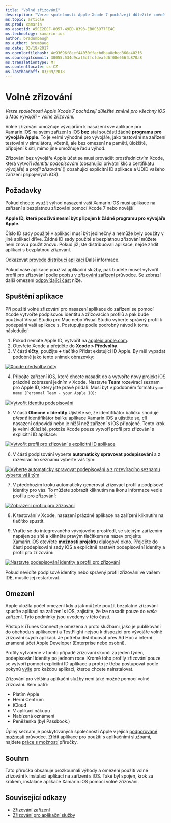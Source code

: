 ```yaml
---
title: "Volné zřizování"
description: "Verze společnosti Apple Xcode 7 pocházejí důležité změně pro všechny iOS a Mac vývojáři – volné zřizování."
ms.topic: article
ms.prod: xamarin
ms.assetid: A5CE2ECF-8057-49ED-8393-EB0C5977FE4C
ms.technology: xamarin-ios
author: bradumbaugh
ms.author: brumbaug
ms.date: 03/19/2017
ms.openlocfilehash: 4e93696f8eef44030ffacbdbaa8ebcd860a402f6
ms.sourcegitcommit: 30055c534d9caf5dffcfdeafd6f08e666fb870a8
ms.translationtype: MT
ms.contentlocale: cs-CZ
ms.lasthandoff: 03/09/2018
---
```

# <a name="free-provisioning"></a>Volné zřizování

_Verze společnosti Apple Xcode 7 pocházejí důležité změně pro všechny iOS a Mac vývojáři – volné zřizování._

Volné zřizování umožňuje vývojářům k nasazení své aplikace pro Xamarin.iOS na svém zařízení s iOS **bez** stal součástí žádné **programu pro vývojáře Apple**. To je velmi výhodné pro vývojáře, jako testování na zařízení testování v simulátoru, včetně, ale bez omezení na paměti, úložiště, připojení k síti, mimo jiné umožňuje řadu výhod.

Zřizování bez vývojáře Apple účet se musí provádět prostřednictvím Xcode, která vytvoří *identitu podepisování* (obsahující privátní klíč a certifikátu vývojáře) a *profil zřizování* () obsahující explicitní ID aplikace a UDID vašeho zařízení připojených iOS).

## <a name="requirements"></a>Požadavky

Pokud chcete využít výhod nasazení vaší Xamarin.iOS musí aplikace na zařízení s bezplatnou zřizování pomocí Xcode 7 nebo novější.

**Apple ID, které používá nesmí být připojen k žádné programu pro vývojáře Apple.**

Číslo ID sady použité v aplikaci musí být jedinečný a nemůže byly použity v jiné aplikaci dříve. Žádné ID sady použité s bezplatnou zřizování můžete není znovu použít znovu. Pokud již jste distribuovali aplikace, nejde zřídit aplikaci s bezplatnou zřizování. 

Odkazovat [provede distribuci aplikací](~/ios/deploy-test/app-distribution/index.md) Další informace.

Pokud vaše aplikace používá aplikační služby, pak budete muset vytvořit profil pro zřizování podle popisu v [zřizování zařízení](~/ios/get-started/installation/device-provisioning/index.md#appservices) průvodce. Se zobrazí další omezení [odpovídající část](#limitations) níže.


## <a name="a-namelaunching--launching-your-app"></a><a name="launching" /> Spuštění aplikace

Při použití volné zřizování pro nasazení aplikace do zařízení se pomocí Xcode vytvořte podpisovou identitu a zřizovacích profilů a pak bude používat Visual Studio pro Mac nebo Visual Studio vyberte správný profil k podepsání vaší aplikace s. Postupujte podle podrobný návod k tomu následující:

1. Pokud nemáte Apple ID, vytvořit na [appleid.apple.com](https://appleid.apple.com/account).
2. Otevřete Xcode a přejděte do **Xcode > Předvolby**.
3. V části **účty**, použijte  **+**  tlačítko Přidat existující ID Apple. By měl vypadat podobně jako tento snímek obrazovky:

  [![](free-provisioning-images/launchapp1.png "Xcode předvolby účty")](free-provisioning-images/launchapp1.png#lightbox)

4. Připojte zařízení iOS, které chcete nasadit do a vytvořte nový projekt iOS prázdné zobrazení jedním v Xcode. Nastavte **Team** rozevírací seznam pro Apple ID, který jste právě přidali. Musí být v podobném formátu `your name (Personal Team - your Apple ID)`:

  [![](free-provisioning-images/launchapp2.png "Vytvořit identitu podepisování")](free-provisioning-images/launchapp2.png#lightbox)

5. V části **Obecné > Identity** Ujistěte se, že identifikátor balíčku shoduje _přesně_ identifikátor balíku aplikace Xamarin.iOS a ujistěte se, cíl nasazení odpovídá nebo je nižší než zařízení s iOS připojené. Tento krok je velmi důležité, protože Xcode pouze vytvoří profil pro zřizování s explicitní ID aplikace:

  [![](free-provisioning-images/launchapp5.png "Vytvořit profil pro zřizování s explicitní ID aplikace")](free-provisioning-images/launchapp5.png#lightbox)

6. V části podpisování vyberte **automaticky spravovat podepisování** a z rozevíracího seznamu vyberte váš tým:

  [![](free-provisioning-images/launchapp6.png "Vyberte automaticky spravovat podepisování a z rozevíracího seznamu vyberte váš tým")](free-provisioning-images/launchapp6.png#lightbox)

7. V předchozím kroku automaticky generovat zřizovací profil a podpisové identity pro vás. To můžete zobrazit kliknutím na ikonu informace vedle profilu pro zřizování:

  [![](free-provisioning-images/launchapp7.png "Zobrazení profilu pro zřizování")](free-provisioning-images/launchapp7.png#lightbox)

8. K testování v Xcode, nasazení prázdné aplikace na zařízení kliknutím na tlačítko spustit.

9. Vraťte se do integrovaného vývojového prostředí, se stejným zařízením napájen ze sítě a klikněte pravým tlačítkem na název projektu Xamarin.iOS otevřete **možnosti projektu** dialogové okno. Přejděte do části podepisování sady iOS a explicitně nastavit podepisování identity a profil pro zřizování:

  [![](free-provisioning-images/launchapp8.png "Nastavte podepisování identity a profil pro zřizování")](free-provisioning-images/launchapp8.png#lightbox)

Pokud nevidíte podpisové identity nebo správný profil zřizování ve vašem IDE, musíte jej restartovat.


## <a name="a-namelimitations-limitations"></a><a name="limitations" />Omezení

Apple uložila počet omezení kdy a jak můžete použít bezplatné zřizování spusťte aplikaci na zařízení s iOS, zajistíte, že lze nasadit pouze do *vaše* zařízení. Tyto podmínky jsou uvedeny v této části.

Přístup k iTunes Connect je omezená a proto službami, jako je publikování do obchodu s aplikacemi a TestFlight nejsou k dispozici pro vývojáře volně zřizování svých aplikací. Je potřeba distribuovat přes Ad Hoc a interní znamená účet Apple Developer (Enterprise nebo osobní).

Profily vytvořené v tomto případě zřizování skončí za jeden týden, podepisování identity po jednom roce. Kromě toho profily zřizování pouze se vytvoří pomocí explicitní ID aplikace a proto je třeba postupovat podle pokynů [výše](#launching) pro každou aplikaci, kterou chcete nainstalovat.

Zřizování pro většinu aplikační služby není také možné pomocí volné zřizování. Sem patří:

- Platím Apple
- Herní Centrum
- iCloud
- V aplikaci nákupu
- Nabízená oznámení
- Peněženka (byl Passbook.)

Úplný seznam je poskytovaných společností Apple v jejich [podporované možnosti](https://developer.apple.com/library/prerelease/ios/documentation/IDEs/Conceptual/AppDistributionGuide/SupportedCapabilities/SupportedCapabilities.html#//apple_ref/doc/uid/TP40012582-CH38-SW1) průvodce. Zřídit aplikace pro použití s aplikačními službami, najdete [práce s možností](~/ios/deploy-test/provisioning/capabilities/index.md) příručky.


## <a name="summary"></a>Souhrn

Tato příručka obsahuje prozkoumali výhody a omezení použití volné zřizování k instalaci aplikací na zařízení s iOS. Také byl spojen, krok za krokem, instalace aplikace Xamarin.iOS pomocí volné zřizování.

## <a name="related-links"></a>Související odkazy

- [Zřizování zařízení](~/ios/get-started/installation/device-provisioning/index.md)
- [Zřizování pro aplikační služby](~/ios/get-started/installation/device-provisioning/index.md#appservices)
